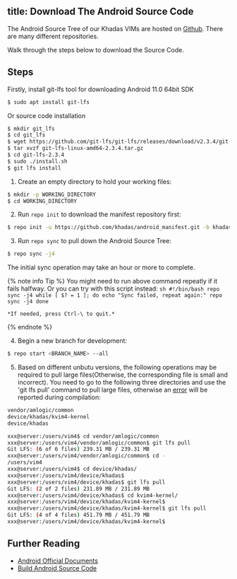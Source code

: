 title: Download The Android Source Code
---

The Android Source Tree of our Khadas VIMs are hosted on [Github](https://www.github.com/khadas). There are many different repositories.

Walk through the steps below to download the Source Code.

## Steps

Firstly, install git-lfs tool for downloading Android 11.0 64bit SDK

```sh
$ sudo apt install git-lfs
```
Or source code installation
```sh
$ mkdir git_lfs
$ cd git_lfs
$ wget https://github.com/git-lfs/git-lfs/releases/download/v2.3.4/git-lfs-linux-amd64-2.3.4.tar.gz
$ tar xvzf git-lfs-linux-amd64-2.3.4.tar.gz
$ cd git-lfs-2.3.4
$ sudo ./install.sh
$ git lfs install
```

1) Create an empty directory to hold your working files:

```sh
$ mkdir -p WORKING_DIRECTORY
$ cd WORKING_DIRECTORY
```

2) Run `repo init` to download the manifest repository first:

```sh
$ repo init -u https://github.com/khadas/android_manifest.git -b khadas-vim4-r-64bit
```

3) Run `repo sync` to pull down the Android Source Tree:

```sh
$ repo sync -j4
```
The initial sync operation may take an hour or more to complete.

{% note info Tip %}
	You might need to run above command repeatly if it fails halfway. Or you can try with this script instead:
	```sh
	#!/bin/bash
	repo sync -j4
	while [ $? = 1 ]; do
	echo "Sync failed, repeat again:"
	repo sync -j4
	done
	```
	
	*If needed, press Ctrl-\ to quit.*

{% endnote %}

4) Begin a new branch for development:

```sh
$ repo start <BRANCH_NAME> --all
```

5) Based on different unbutu versions, the following operations may be required to pull large files(Otherwise, the corresponding file is small and incorrect).
You need to go to the following three directories and use the 'git lfs pull' command to pull large files, otherwise an [error](https://forum.khadas.com/t/cannot-build-an-android/15886) will be reported during compilation:
```sh
vendor/amlogic/common
device/khadas/kvim4-kernel
device/khadas
```
```sh
xxx@server:/users/vim4$ cd vendor/amlogic/common
xxx@server:/users/vim4/vendor/amlogic/common$ git lfs pull
Git LFS: (6 of 6 files) 239.31 MB / 239.31 MB                                                                                                                                                                                         
xxx@server:/users/vim4/vendor/amlogic/common$ cd -
/users/vim4
xxx@server:/users/vim4$ cd device/khadas/
xxx@server:/users/vim4/device/khadas$ 
xxx@server:/users/vim4/device/khadas$ git lfs pull
Git LFS: (2 of 2 files) 231.89 MB / 231.89 MB                                                                                                                                                                                             
xxx@server:/users/vim4/device/khadas$ cd kvim4-kernel/
xxx@server:/users/vim4/device/khadas/kvim4-kernel$ 
xxx@server:/users/vim4/device/khadas/kvim4-kernel$ git lfs pull    
Git LFS: (4 of 4 files) 451.79 MB / 451.79 MB                                                                                                                                                                                             
xxx@server:/users/vim4/device/khadas/kvim4-kernel$
```
## Further Reading
* [Android Official Documents](https://source.android.com/source/downloading.html)
* [Build Android Source Code](/android/vim3/BuildAndroid.html)
